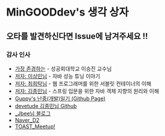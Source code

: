 # MinGOODdev's 생각 상자

## 오타를 발견하신다면 Issue에 남겨주세요 !!

### 감사 인사
* [가장 존경하는](#) - 성공회대학교 이승진 교수님
* [저자: 이상민님](http://tuning-java.com/) - 자바 성능 튜닝 이야기
* [저자: 최희탁님](#) - 웹 프로그래머를 위한 서블릿 컨테이너의 이해
* [저자: 김종민님](#) - 스프링 입문을 위한 자바 객체 지향의 원리와 이해
* [Guppy's 난중(개발)일기 (Github Page)](https://wckhg89.github.io/)
* [devetude 김종민님 Github](https://github.com/devetude)
* [_Jbee님 블로그](http://asfirstalways.tistory.com/)
* [Naver_D2](https://d2.naver.com)
* [TOAST_Meetup!](http://meetup.toast.com/)